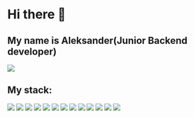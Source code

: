 # Hi there 👋
## My name is Aleksander(Junior Backend developer)
![](https://i.pinimg.com/originals/a0/e4/82/a0e48255ce8d676347e146cacae79998.gif)

## My stack:

<img src="https://img.shields.io/badge/Python-blue?style=for-the-badge&logo=Python&logoColor=white"/> <img src="https://img.shields.io/badge/Django-blue?style=for-the-badge&logo=Django&logoColor=white"/> <img src="https://img.shields.io/badge/DRF-blue?style=for-the-badge&logo=Django&logoColor=white"/> <img src="https://img.shields.io/badge/SQL-blue?style=for-the-badge"/> <img src="https://img.shields.io/badge/HTML-blue?style=for-the-badge&logo=HTML5&logoColor=white"/> <img src="https://img.shields.io/badge/CSS-blue?style=for-the-badge&logo=CSS3&logoColor=white"/> <img src="https://img.shields.io/badge/JS-blue?style=for-the-badge&logo=JavaScript&logoColor=white"/> <img src="https://img.shields.io/badge/Git-blue?style=for-the-badge&logo=Git&logoColor=white"/> <img src="https://img.shields.io/badge/Bootstrap-blue?style=for-the-badge&logo=Bootstrap&logoColor=white"/> <img src="https://img.shields.io/badge/Docker-blue?style=for-the-badge&logo=Docker&logoColor=white"/> <img src="https://img.shields.io/badge/React-blue?style=for-the-badge&logo=React&logoColor=white"/>  <img src="https://img.shields.io/badge/OOP-blue?style=for-the-badge"/>  <img src="https://img.shields.io/badge/Aiogram-blue?style=for-the-badge"/> 
<!--
**Alex-Son23/Alex-Son23** is a ✨ _special_ ✨ repository because its `README.md` (this file) appears on your GitHub profile.

Here are some ideas to get you started:

- 🔭 I’m currently working on ...
- 🌱 I’m currently learning ...
- 👯 I’m looking to collaborate on ...![изображение](https://user-images.githubusercontent.com/65711783/216840039-c3d9988f-dd12-4c25-9f5b-df1cab2b94fd.png)

- 🤔 I’m looking for help with ...
- 💬 Ask me about ...
- 📫 How to reach me: ...
- 😄 Pronouns: ...
- ⚡ Fun fact: ...
-->

